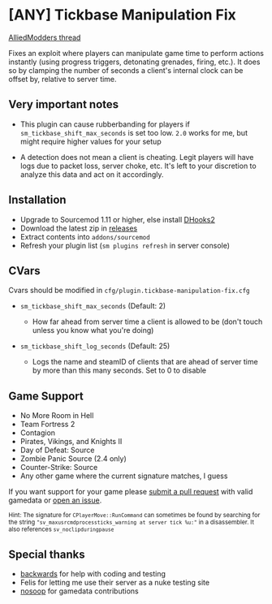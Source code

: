 # [ANY] Tickbase Manipulation Fix

[AlliedModders thread](https://forums.alliedmods.net/showthread.php?t=339058)

Fixes an exploit where players can manipulate game time to perform actions instantly (using progress triggers, detonating grenades, firing, etc.). It does so by clamping the number of seconds a client's internal clock can be offset by, relative to server time.

## Very important notes

- This plugin can cause rubberbanding for players if `sm_tickbase_shift_max_seconds` is set too low. `2.0` works for me, but might require higher values for your setup

- A detection does not mean a client is cheating. Legit players will have logs due to packet loss, server choke, etc. It's left to your discretion to analyze this data and act on it accordingly. 

## Installation
- Upgrade to Sourcemod 1.11 or higher, else install [DHooks2](https://github.com/peace-maker/DHooks2/releases) 
- Download the latest zip in [releases](https://github.com/dysphie/sm-tickbase-manipulation-fix/releases)
- Extract contents into `addons/sourcemod`
- Refresh your plugin list (`sm plugins refresh` in server console)

## CVars

Cvars should be modified in `cfg/plugin.tickbase-manipulation-fix.cfg`

- `sm_tickbase_shift_max_seconds` (Default: 2)
  - How far ahead from server time a client is allowed to be (don't touch unless you know what you're doing)
  
- `sm_tickbase_shift_log_seconds` (Default: 25)
  - Logs the name and steamID of clients that are ahead of server time by more than this many seconds. Set to 0 to disable
    
 
## Game Support
- No More Room in Hell
- Team Fortress 2
- Contagion
- Pirates, Vikings, and Knights II
- Day of Defeat: Source
- Zombie Panic Source (2.4 only)
- Counter-Strike: Source
- Any other game where the current signature matches, I guess

If you want support for your game please [submit a pull request](https://github.com/dysphie/sm-tickbase-manipulation-fix/pulls) with valid gamedata or [open an issue](https://github.com/dysphie/sm-tickbase-manipulation-fix/issues). 

<sup>Hint: The signature for `CPlayerMove::RunCommand` can sometimes be found by searching for the string `"sv_maxusrcmdprocessticks_warning at server tick %u:"` in a disassembler. It also references `sv_noclipduringpause`<sup>

## Special thanks
- [backwards](https://forums.alliedmods.net/member.php?u=246029) for help with coding and testing
- Felis for letting me use their server as a nuke testing site
- [nosoop](https://github.com/nosoop) for gamedata contributions
